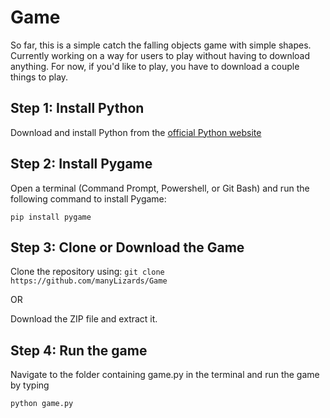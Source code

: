 # Game
So far, this is a simple catch the falling objects game with simple shapes. Currently working on a way for users to play without having to download anything. For now, if you'd like to play, you have to download a couple things to play.

## Step 1: Install Python
Download and install Python from the [official Python website](https://www.python.org/downloads/)

## Step 2: Install Pygame
Open a terminal (Command Prompt, Powershell, or Git Bash) and run the following command to install Pygame:

`pip install pygame`

## Step 3: Clone or Download the Game
Clone the repository using:
`git clone https://github.com/manyLizards/Game`

OR

Download the ZIP file and extract it.

## Step 4: Run the game
Navigate to the folder containing game.py in the terminal and run the game by typing

`python game.py`